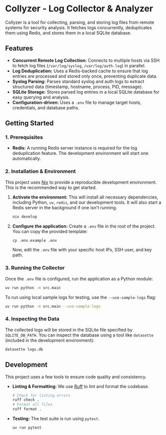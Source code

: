 # Collyzer - Log Collector & Analyzer

Collyzer is a tool for collecting, parsing, and storing log files from remote systems for security analysis. It fetches logs concurrently, deduplicates them using Redis, and stores them in a local SQLite database.

## Features

*   **Concurrent Remote Log Collection:** Connects to multiple hosts via SSH to fetch log files (`/var/log/syslog`, `/var/log/auth.log`) in parallel.
*   **Log Deduplication:** Uses a Redis-backed cache to ensure that log entries are processed and stored only once, preventing duplicate data.
*   **Syslog Parsing:** Parses standard syslog and auth logs to extract structured data (timestamp, hostname, process, PID, message).
*   **SQLite Storage:** Stores parsed log entries in a local SQLite database for easy querying and analysis.
*   **Configuration-driven:** Uses a `.env` file to manage target hosts, credentials, and database paths.

## Getting Started

### 1. Prerequisites

*   **Redis:** A running Redis server instance is required for the log deduplication feature. The development environment will start one automatically.

### 2. Installation & Environment

This project uses [Nix](https://nixos.org/) to provide a reproducible development environment. This is the recommended way to get started.

1.  **Activate the environment:** This will install all necessary dependencies, including Python, `uv`, `redis`, and our development tools. It will also start a Redis server in the background if one isn't running.
    ```bash
    nix develop
    ```

2.  **Configure the application:** Create a `.env` file in the root of the project. You can copy the provided template:
    ```bash
    cp .env.example .env
    ```
    Now, edit the `.env` file with your specific host IPs, SSH user, and key path.

### 3. Running the Collector

Once the `.env` file is configured, run the application as a Python module:

```bash
uv run python -m src.main
```

To run using local sample logs for testing, use the `--use-sample-logs` flag:
```bash
uv run python -m src.main --use-sample-logs
```

### 4. Inspecting the Data

The collected logs will be stored in the SQLite file specified by `SQLITE_DB_PATH`. You can inspect the database using a tool like `datasette` (included in the development environment):

```bash
datasette logs.db
```

## Development

This project uses a few tools to ensure code quality and consistency.

*   **Linting & Formatting:** We use [Ruff](https://docs.astral.sh/ruff/) to lint and format the codebase.
    ```bash
    # Check for linting errors
    ruff check .
    # Format all files
    ruff format .
    ```
*   **Testing:** The test suite is run using `pytest`.
    ```bash
    uv run pytest
    ```
